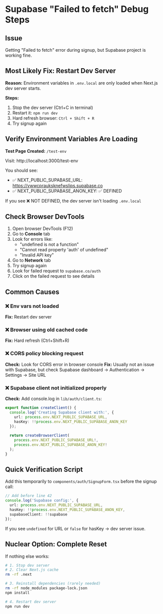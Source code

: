 # Supabase "Failed to fetch" Debug Steps

## Issue
Getting "Failed to fetch" error during signup, but Supabase project is working fine.

## Most Likely Fix: Restart Dev Server

**Reason:** Environment variables in `.env.local` are only loaded when Next.js dev server starts.

**Steps:**
1. Stop the dev server (Ctrl+C in terminal)
2. Restart it: `npm run dev`
3. Hard refresh browser: `Ctrl + Shift + R`
4. Try signup again

## Verify Environment Variables Are Loading

**Test Page Created:** `/test-env`

Visit: http://localhost:3000/test-env

You should see:
- ✅ NEXT_PUBLIC_SUPABASE_URL: https://vwwcprauksknefwslips.supabase.co
- ✅ NEXT_PUBLIC_SUPABASE_ANON_KEY: ✅ DEFINED

If you see ❌ NOT DEFINED, the dev server isn't loading `.env.local`

## Check Browser DevTools

1. Open browser DevTools (F12)
2. Go to **Console** tab
3. Look for errors like:
   - "undefined is not a function"
   - "Cannot read property 'auth' of undefined"
   - "Invalid API key"
4. Go to **Network** tab
5. Try signup again
6. Look for failed request to `supabase.co/auth`
7. Click on the failed request to see details

## Common Causes

### ❌ Env vars not loaded
**Fix:** Restart dev server

### ❌ Browser using old cached code
**Fix:** Hard refresh (Ctrl+Shift+R)

### ❌ CORS policy blocking request
**Check:** Look for CORS error in browser console
**Fix:** Usually not an issue with Supabase, but check Supabase dashboard → Authentication → Settings → Site URL

### ❌ Supabase client not initialized properly
**Check:** Add console.log in `lib/auth/client.ts`:
```typescript
export function createClient() {
  console.log('Creating Supabase client with:', {
    url: process.env.NEXT_PUBLIC_SUPABASE_URL,
    hasKey: !!process.env.NEXT_PUBLIC_SUPABASE_ANON_KEY
  });
  
  return createBrowserClient(
    process.env.NEXT_PUBLIC_SUPABASE_URL!,
    process.env.NEXT_PUBLIC_SUPABASE_ANON_KEY!
  );
}
```

## Quick Verification Script

Add this temporarily to `components/auth/SignupForm.tsx` before the signup call:

```typescript
// Add before line 42
console.log('Supabase config:', {
  url: process.env.NEXT_PUBLIC_SUPABASE_URL,
  hasKey: !!process.env.NEXT_PUBLIC_SUPABASE_ANON_KEY,
  supabaseClient: !!supabase
});
```

If you see `undefined` for URL or `false` for hasKey → dev server issue.

## Nuclear Option: Complete Reset

If nothing else works:

```bash
# 1. Stop dev server
# 2. Clear Next.js cache
rm -rf .next

# 3. Reinstall dependencies (rarely needed)
rm -rf node_modules package-lock.json
npm install

# 4. Restart dev server
npm run dev
```

